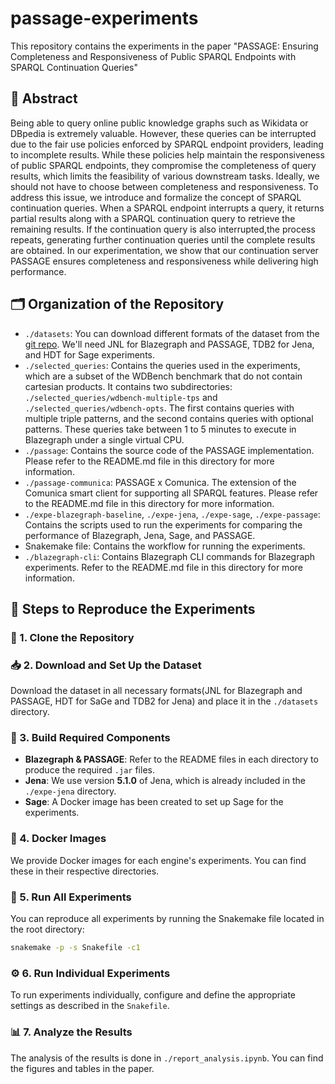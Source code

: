 # passage-experiments
This repository contains the experiments in the paper "PASSAGE: Ensuring Completeness and Responsiveness of Public SPARQL Endpoints with SPARQL Continuation Queries"

## 📄 Abstract
Being able to query online public knowledge graphs such as Wikidata or DBpedia is extremely valuable. However, these queries can be interrupted due to the fair use policies enforced by SPARQL endpoint providers, leading to incomplete results. While these policies help maintain the responsiveness of public SPARQL endpoints, they compromise the completeness of query results, which limits the feasibility of various downstream tasks. Ideally, we should not have to choose between completeness and responsiveness. To address this issue, we introduce and formalize the concept of SPARQL continuation queries. When a SPARQL endpoint interrupts a query, it returns partial results along with a SPARQL continuation query to retrieve the remaining results. If the continuation query is also interrupted,the process repeats, generating further continuation queries until the complete results are obtained. In our experimentation, we show that our continuation server PASSAGE ensures completeness and responsiveness while delivering high performance.

## 🗂️ Organization of the Repository
- `./datasets`: You can download different formats of the dataset from the [git repo](https://github.com/MillenniumDB/WDBench). We'll need JNL for Blazegraph and PASSAGE, TDB2 for Jena, and HDT for Sage experiments.
- `./selected_queries`: Contains the queries used in the experiments, which are a subset of the WDBench benchmark that do not contain cartesian products. It contains two subdirectories: `./selected_queries/wdbench-multiple-tps` and `./selected_queries/wdbench-opts`. The first contains queries with multiple triple patterns, and the second contains queries with optional patterns. These queries take between 1 to 5 minutes to execute in Blazegraph under a single virtual CPU.
- `./passage`: Contains the source code of the PASSAGE implementation. Please refer to the README.md file in this directory for more information.
- `./passage-communica`: PASSAGE x Comunica. The extension of the Comunica smart client for supporting all SPARQL features. Please refer to the README.md file in this directory for more information.
- `./expe-blazegraph-baseline`, `./expe-jena`, `./expe-sage`, `./expe-passage`: Contains the scripts used to run the experiments for comparing the performance of Blazegraph, Jena, Sage, and PASSAGE.
- Snakemake file: Contains the workflow for running the experiments.
- `./blazegraph-cli`: Contains Blazegraph CLI commands for Blazegraph experiments. Refer to the README.md file in this directory for more information.

## 🧪 Steps to Reproduce the Experiments

### 📂 1. Clone the Repository
### 📥 2. Download and Set Up the Dataset
Download the dataset in all necessary formats(JNL for Blazegraph and PASSAGE, HDT for SaGe and TDB2 for Jena) and place it in the `./datasets` directory.

### 🔧 3. Build Required Components
- **Blazegraph & PASSAGE**: Refer to the README files in each directory to produce the required `.jar` files.
- **Jena**: We use version **5.1.0** of Jena, which is already included in the `./expe-jena` directory.
- **Sage**: A Docker image has been created to set up Sage for the experiments.

### 🐋 4. Docker Images
We provide Docker images for each engine's experiments. You can find these in their respective directories.

### 🚀 5. Run All Experiments
You can reproduce all experiments by running the Snakemake file located in the root directory:
```bash
snakemake -p -s Snakefile -c1
```

### ⚙️ 6. Run Individual Experiments
To run experiments individually, configure and define the appropriate settings as described in the `Snakefile`.

### 📊 7. Analyze the Results
The analysis of the results is done in `./report_analysis.ipynb`. You can find the figures and tables in the paper.
